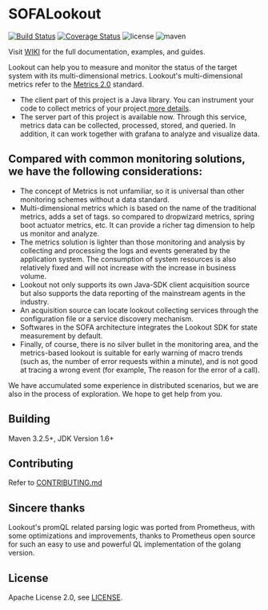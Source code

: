 # SOFALookout

[![Build Status](https://travis-ci.org/sofastack/sofa-lookout.svg?branch=master)](https://travis-ci.org/sofastack/sofa-lookout)
[![Coverage Status](https://coveralls.io/repos/github/alipay/sofa-lookout/badge.svg?branch=master)](https://coveralls.io/github/alipay/sofa-lookout?branch=master)
![license](https://img.shields.io/badge/license-Apache--2.0-green.svg)
![maven](https://img.shields.io/github/release/alipay/sofa-lookout.svg)

Visit [WIKI](https://github.com/sofastack/sofa-lookout/wiki) for the full documentation, examples, and guides.

Lookout can help you to measure and monitor the status of the target system with its multi-dimensional metrics.
Lookout's multi-dimensional metrics refer to the [Metrics 2.0](http://metrics20.org/) standard.

- The client part of this project is a Java library.  You can instrument your code to collect metrics of your project.[more details](./client/README.md).
- The server part of this project is available now. Through this service, metrics data can be collected, processed, stored, and queried. In addition, it can work together with grafana to analyze and visualize data.

## Compared with common monitoring solutions, we have the following considerations:

- The concept of Metrics is not unfamiliar, so it is universal than other monitoring schemes without a data standard.
- Multi-dimensional metrics which is based on the name of the traditional metrics, adds a set of tags. so compared to dropwizard metrics, spring boot actuator metrics, etc. It can provide a richer tag dimension to help us monitor and analyze.
- The metrics solution is lighter than those monitoring and analysis by collecting and processing the logs and events generated by the application system. The consumption of system resources is also relatively fixed and will not increase with the increase in business volume.
- Lookout not only supports its own Java-SDK client acquisition source but also supports the data reporting of the mainstream agents in the industry.
- An acquisition source can locate lookout collecting services through the configuration file or a service discovery mechanism.
- Softwares in the SOFA architecture integrates the Lookout SDK for state measurement by default.
- Finally, of course, there is no silver bullet in the monitoring area, and the metrics-based lookout is suitable for early warning of macro trends (such as, the number of error requests within a minute), and is not good at tracing a wrong event (for example, The reason for the error of a call).

We have accumulated some experience in distributed scenarios, but we are also in the process of exploration. We hope to get help from you.

## Building
Maven 3.2.5+, JDK Version 1.6+

## Contributing
Refer to [CONTRIBUTING.md](./CONTRIBUTING.md)

## Sincere thanks
Lookout's promQL related parsing logic was ported from Prometheus, with some optimizations and improvements, thanks to Prometheus open source for such an easy to use and powerful QL implementation of the golang version.

## License
Apache License 2.0, see [LICENSE](./LICENSE).
